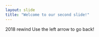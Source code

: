 ```yaml
---
layout: slide
title: "Welcome to our second slide!"
---
```

2018 rewind
Use the left arrow to go back!
